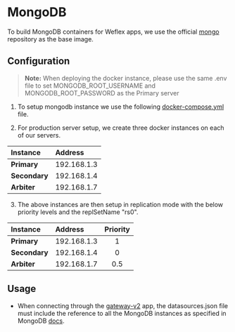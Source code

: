 MongoDB
=======

To build MongoDB containers for Weflex apps, we use the official [mongo][1] repository as the base image.

## Configuration

> **Note:** When deploying the docker instance, please use the same .env file to set MONGODB_ROOT_USERNAME and MONGODB_ROOT_PASSWORD as the Primary server

1. To setup mongodb instance we use the following [docker-compose.yml][2] file.

2. For production server setup, we create three docker instances on each of our servers.

| Instance        | Address     |
|:----------------|:------------|
| **Primary**     | 192.168.1.3 |
| **Secondary**   | 192.168.1.4 |
| **Arbiter**     | 192.168.1.7 |

3. The above instances are then setup in replication mode with the below priority levels and the replSetName "rs0".

| Instance        | Address     | Priority |
|:----------------|:------------|:--------:|
| **Primary**     | 192.168.1.3 | 1        |
| **Secondary**   | 192.168.1.4 | 0        |
| **Arbiter**     | 192.168.1.7 | 0.5      |

## Usage

- When connecting through the [gateway-v2][3] app, the datasources.json file must include the reference to all the MongoDB instances as specified in MongoDB [docs][4].

[1]: https://hub.docker.com/_/mongo/
[2]: https://github.com/weflex/docker-images/blob/master/mongodb/docker-compose.yml
[3]: https://github.com/weflex/gateway-v2
[4]: https://docs.mongodb.com/manual/reference/connection-string/#standard-connection-string-format
